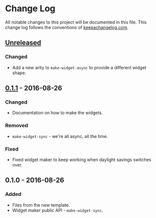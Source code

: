 # Change Log
All notable changes to this project will be documented in this file. This change log follows the conventions of [keepachangelog.com](http://keepachangelog.com/).

## [Unreleased]
### Changed
- Add a new arity to `make-widget-async` to provide a different widget shape.

## [0.1.1] - 2016-08-26
### Changed
- Documentation on how to make the widgets.

### Removed
- `make-widget-sync` - we're all async, all the time.

### Fixed
- Fixed widget maker to keep working when daylight savings switches over.

## 0.1.0 - 2016-08-26
### Added
- Files from the new template.
- Widget maker public API - `make-widget-sync`.

[Unreleased]: https://github.com/your-name/programmingpraxis-clj/compare/0.1.1...HEAD
[0.1.1]: https://github.com/your-name/programmingpraxis-clj/compare/0.1.0...0.1.1
